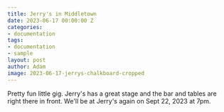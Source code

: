 ```yaml
---
title: Jerry's in Middletown
date: 2023-06-17 00:00:00 Z
categories:
- documentation
tags:
- documentation
- sample
layout: post
author: Adam
image: 2023-06-17-jerrys-chalkboard-cropped
---
```


Pretty fun little gig.  Jerry's has a great stage and the bar and tables are right there in front.  We'll be at Jerry's again on Sept 22, 2023 at 7pm.

